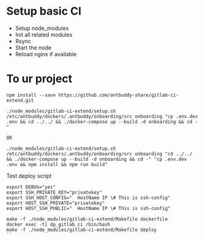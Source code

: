 # Setup basic CI

- Setup node_modules
- Init all related modules
- Rsync
- Start the node
- Reload nginx if available

# To ur project

```
npm install --save https://github.com/antbuddy-share/gitlab-ci-extend.git

./node_modules/gitlab-ci-extend/setup.sh /etc/antbuddy/dockers/.antbuddy/onboarding/src onboarding "cp .env.dev .env && cd ../../ && ./docker-compose up --build -d onboarding && cd -"

OR

./node_modules/gitlab-ci-extend/setup.sh /etc/antbuddy/dockers/.antbuddy/onboarding/src onboarding "cd ../../ && ./docker-compose up --build -d onboarding && cd -" "cp .env.dev .env && npm install && npm run build"
```

Test deploy script  
```
export DEBUG="yes"
export SSH_PRIVATE_KEY="privatekey"
export SSH_HOST_CONFIG="  HostName IP \# This is ssh-config"
export HOST_SSH_PRIVATE="privatekey"
export HOST_SSH_PUBLIC="  HostName IP \# This is ssh-config"

make -f ./node_modules/gitlab-ci-extend/Makefile dockerfile
docker exec -ti dp_gitlab_ci /bin/bash
make -f ./node_modules/gitlab-ci-extend/Makefile deploy
``
